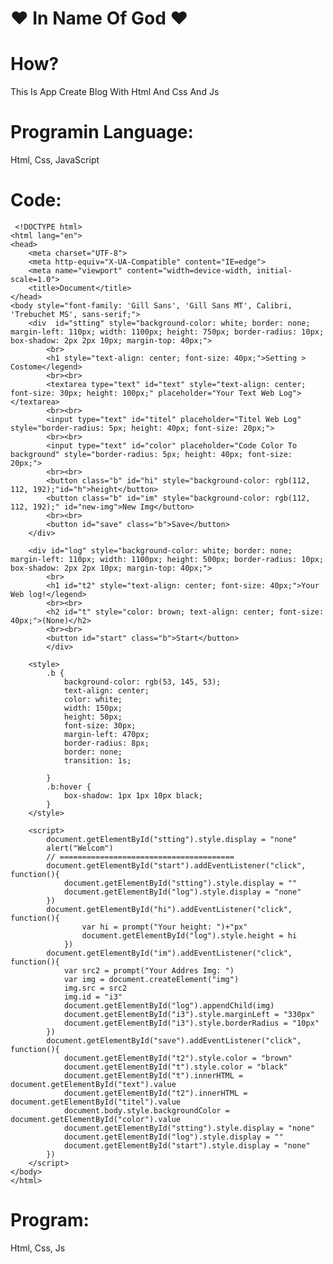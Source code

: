 # ❤️ In Name Of God ❤️

# How? 
This Is App Create Blog With Html And Css And Js
# Programin Language:
Html, Css, JavaScript
# Code:

     <!DOCTYPE html>
    <html lang="en">
    <head>
        <meta charset="UTF-8">
        <meta http-equiv="X-UA-Compatible" content="IE=edge">
        <meta name="viewport" content="width=device-width, initial-scale=1.0">
        <title>Document</title>
    </head>
    <body style="font-family: 'Gill Sans', 'Gill Sans MT', Calibri, 'Trebuchet MS', sans-serif;">
        <div  id="stting" style="background-color: white; border: none; margin-left: 110px; width: 1100px; height: 750px; border-radius: 10px; box-shadow: 2px 2px 10px; margin-top: 40px;">
            <br>
            <h1 style="text-align: center; font-size: 40px;">Setting > Costome</legend>
            <br><br>
            <textarea type="text" id="text" style="text-align: center; font-size: 30px; height: 100px;" placeholder="Your Text Web Log"></textarea>
            <br><br>
            <input type="text" id="titel" placeholder="Titel Web Log" style="border-radius: 5px; height: 40px; font-size: 20px;">
            <br><br>
            <input type="text" id="color" placeholder="Code Color To background" style="border-radius: 5px; height: 40px; font-size: 20px;">
            <br><br>
            <button class="b" id="hi" style="background-color: rgb(112, 112, 192);"id="h">height</button>
            <button class="b" id="im" style="background-color: rgb(112, 112, 192);" id="new-img">New Img</button>
            <br><br>
            <button id="save" class="b">Save</button>
        </div>

        <div id="log" style="background-color: white; border: none; margin-left: 110px; width: 1100px; height: 500px; border-radius: 10px; box-shadow: 2px 2px 10px; margin-top: 40px;">
            <br>
            <h1 id="t2" style="text-align: center; font-size: 40px;">Your Web log!</legend>
            <br><br>
            <h2 id="t" style="color: brown; text-align: center; font-size: 40px;">(None)</h2>
            <br><br>
            <button id="start" class="b">Start</button>
            </div>

        <style>
            .b {
                background-color: rgb(53, 145, 53);
                text-align: center;
                color: white;
                width: 150px;
                height: 50px;
                font-size: 30px;
                margin-left: 470px;
                border-radius: 8px;
                border: none;
                transition: 1s;

            }
            .b:hover {
                box-shadow: 1px 1px 10px black;
            }
        </style>

        <script>
            document.getElementById("stting").style.display = "none"
            alert("Welcom")
            // =======================================
            document.getElementById("start").addEventListener("click", function(){
                document.getElementById("stting").style.display = ""
                document.getElementById("log").style.display = "none"  
            })
            document.getElementById("hi").addEventListener("click", function(){
                    var hi = prompt("Your height: ")+"px"
                    document.getElementById("log").style.height = hi
                }) 
            document.getElementById("im").addEventListener("click", function(){
                var src2 = prompt("Your Addres Img: ")
                var img = document.createElement("img")
                img.src = src2
                img.id = "i3"
                document.getElementById("log").appendChild(img)
                document.getElementById("i3").style.marginLeft = "330px"
                document.getElementById("i3").style.borderRadius = "10px"
            })
            document.getElementById("save").addEventListener("click", function(){
                document.getElementById("t2").style.color = "brown"
                document.getElementById("t").style.color = "black"
                document.getElementById("t").innerHTML = document.getElementById("text").value
                document.getElementById("t2").innerHTML = document.getElementById("titel").value
                document.body.style.backgroundColor = document.getElementById("color").value
                document.getElementById("stting").style.display = "none"
                document.getElementById("log").style.display = "" 
                document.getElementById("start").style.display = "none"
            })
        </script>
    </body>
    </html>
    
   
# Program:
Html, Css, Js

